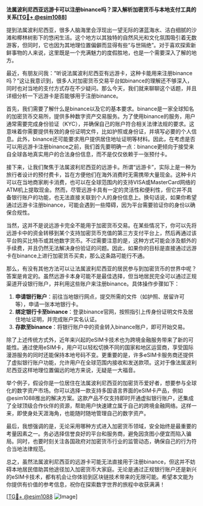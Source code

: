 **法属波利尼西亚远游卡可以注册binance吗？深入解析加密货币与本地支付工具的关系[[TG💪+ @esim1088](https://t.me/s/esim1088)]**

提到法属波利尼西亚，很多人脑海里会浮现出一望无际的湛蓝海水、洁白细腻的沙滩和椰林树影下的悠闲生活。这个地方以其独特的自然风光和文化氛围吸引着无数游客，但同时，它也因为其地理位置偏僻而显得有些“与世隔绝”。对于喜欢探索新鲜事物的人来说，这里既是一个充满魅力的度假胜地，也是一个需要深入了解的地方。

最近，有朋友问我：“听说法属波利尼西亚有远游卡，这种卡能用来注册binance吗？”这让我意识到，很多人对加密货币交易平台如binance的理解还不够深入，同时也对当地的支付方式存在不少疑问。那么今天，我们就来聊聊这个话题，并且详细分析一下远游卡是否能够用于注册binance。

首先，我们需要了解什么是binance以及它的基本要求。binance是一家全球知名的加密货币交易所，提供多种数字资产交易服务。为了使用binance的服务，用户通常需要完成身份验证（KYC），并确保自己的账户符合相关法律法规的要求。这意味着你需要提供有效的身份证明文件，比如护照或身份证，并填写必要的个人信息。此外，binance还可能要求用户提供居住地址证明等材料。因此，在考虑是否可以用远游卡注册binance之前，我们首先要明确一点：binance更倾向于接受来自全球各地真实用户的合法身份信息，而不是仅仅依赖于一张预付卡。

接下来，让我们聚焦于法属波利尼西亚的远游卡。所谓“远游卡”，实际上是一种为旅行者设计的预付费卡，旨在方便他们在海外消费时无需携带大量现金。这种卡片可以在当地商家刷卡消费，也可以在全球范围内的支持VISA或MasterCard网络的ATM机上提取现金。然而，尽管远游卡具有一定的灵活性和便利性，但它并不具备银行账户的功能，也无法直接关联到个人的身份信息上。换句话说，如果你希望通过远游卡注册binance，可能会遇到一些障碍，因为平台需要验证你的身份以确保合规性。

当然，这并不是说远游卡完全不能用于加密货币交易。在某些情况下，你可以先将远游卡中的资金转移到某个支持加密货币充值的第三方支付平台上，然后再通过该平台购买比特币或其他数字货币。不过需要注意的是，这种方式可能会涉及额外的手续费，并且仍然无法解决身份验证的问题。因此，如果你的目标是直接通过远游卡在binance上进行加密货币买卖，那么这条路可能行不通。

那么，有没有其他方法可以让法属波利尼西亚的居民参与到加密货币的世界中呢？答案是肯定的。虽然远游卡本身可能不是最佳选择，但当地居民完全可以通过正规渠道开设银行账户，并利用这些账户来注册binance。具体操作步骤如下：

1. **申请银行账户**：前往当地银行网点，提交所需的文件（如护照、居留许可等），申请一张本地银行卡。
2. **绑定银行卡至binance**：登录binance官网，按照指引上传身份证明文件及居住地址证明，并完成账户实名认证。
3. **存款至binance**：将银行账户中的资金转入binance账户，即可开始交易。

除了上述传统方式外，近年来兴起的eSIM卡技术也为跨境金融服务带来了新的可能性。通过使用eSIM卡，用户可以轻松切换不同的国家和地区运营商，享受国际漫游服务的同时还能保持本地号码不变。更重要的是，许多eSIM卡服务商还提供了虚拟银行账户功能，允许用户在全球范围内接收和发送款项。这对于像法属波利尼西亚这样地理位置偏远的地方来说，无疑是一大福音。

举个例子，假设你是一位居住在法属波利尼西亚的加密货币爱好者，想要参与全球化的数字资产市场。你可以选择一款支持多国语言界面的eSIM卡产品，例如@esim1088推出的解决方案。这款产品不仅支持即时开通虚拟银行账户，还集成了全球顶级合作伙伴的资源，帮助用户快速建立属于自己的跨境金融网络。这样一来，即使身处天涯海角，也能随时随地管理自己的数字资产。

最后，我想强调的是，无论采用哪种方式进入加密货币领域，安全始终是最重要的考量因素之一。务必选择信誉良好的平台和服务商，避免因贪图小便宜而陷入骗局。同时，也要时刻关注各国政府对加密货币行业的监管动态，确保自己的行为符合当地法律规范。

总之，虽然法属波利尼西亚的远游卡可能无法直接用于注册binance，但这并不妨碍本地居民借助其他途径加入加密货币大家庭。无论是通过正规银行账户还是新兴的eSIM卡技术，都有机会让你体验到区块链技术带来的无限可能。希望本文能为你提供有价值的参考信息，祝你在探索数字世界的旅程中收获满满！

[[TG💪+ @esim1088](https://t.me/s/esim1088) ![Image](https://i.postimg.cc/4NQfJmqS/Snipaste-2025-05-13-00-14-12.png)]